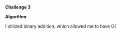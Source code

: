 <h><b>Challenge 3</b><h>

<b>Algorithm</b>

I utilized binary addition, which allowed me to have O(
